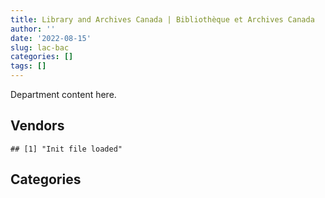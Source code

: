 ```yaml
---
title: Library and Archives Canada | Bibliothèque et Archives Canada
author: ''
date: '2022-08-15'
slug: lac-bac
categories: []
tags: []
---
```


<script src="/rmarkdown-libs/htmlwidgets/htmlwidgets.js"></script>
<link href="/rmarkdown-libs/datatables-css/datatables-crosstalk.css" rel="stylesheet" />
<script src="/rmarkdown-libs/datatables-binding/datatables.js"></script>
<script src="/rmarkdown-libs/jquery/jquery-3.6.0.min.js"></script>
<link href="/rmarkdown-libs/dt-core-bootstrap/css/dataTables.bootstrap.min.css" rel="stylesheet" />
<link href="/rmarkdown-libs/dt-core-bootstrap/css/dataTables.bootstrap.extra.css" rel="stylesheet" />
<script src="/rmarkdown-libs/dt-core-bootstrap/js/jquery.dataTables.min.js"></script>
<script src="/rmarkdown-libs/dt-core-bootstrap/js/dataTables.bootstrap.min.js"></script>
<link href="/rmarkdown-libs/crosstalk/css/crosstalk.min.css" rel="stylesheet" />
<script src="/rmarkdown-libs/crosstalk/js/crosstalk.min.js"></script>
<script src="/rmarkdown-libs/htmlwidgets/htmlwidgets.js"></script>
<link href="/rmarkdown-libs/datatables-css/datatables-crosstalk.css" rel="stylesheet" />
<script src="/rmarkdown-libs/datatables-binding/datatables.js"></script>
<script src="/rmarkdown-libs/jquery/jquery-3.6.0.min.js"></script>
<link href="/rmarkdown-libs/dt-core-bootstrap/css/dataTables.bootstrap.min.css" rel="stylesheet" />
<link href="/rmarkdown-libs/dt-core-bootstrap/css/dataTables.bootstrap.extra.css" rel="stylesheet" />
<script src="/rmarkdown-libs/dt-core-bootstrap/js/jquery.dataTables.min.js"></script>
<script src="/rmarkdown-libs/dt-core-bootstrap/js/dataTables.bootstrap.min.js"></script>
<link href="/rmarkdown-libs/crosstalk/css/crosstalk.min.css" rel="stylesheet" />
<script src="/rmarkdown-libs/crosstalk/js/crosstalk.min.js"></script>

Department content here.

## Vendors

    ## [1] "Init file loaded"

<div id="htmlwidget-1" style="width:100%;height:auto;" class="datatables html-widget"></div>
<script type="application/json" data-for="htmlwidget-1">{"x":{"style":"bootstrap","filter":"none","vertical":false,"data":[["<a href=\"/vendors/3m_canada_company/\">3M CANADA COMPANY<\/a>","<a href=\"/vendors/advanced_business_interiors/\">ADVANCED BUSINESS INTERIORS<\/a>","<a href=\"/vendors/advanced_chippewa_technologies/\">ADVANCED CHIPPEWA TECHNOLOGIES<\/a>","<a href=\"/vendors/aon_reed_stenhouse/\">AON REED STENHOUSE<\/a>","<a href=\"/vendors/applied_electonics/\">APPLIED ELECTONICS<\/a>","<a href=\"/vendors/asokan_business_interiors/\">ASOKAN BUSINESS INTERIORS<\/a>","<a href=\"/vendors/avi_spl_canada/\">AVI SPL CANADA<\/a>","<a href=\"/vendors/banctec_canada/\">BANCTEC CANADA<\/a>","<a href=\"/vendors/bmc_software_canada/\">BMC SOFTWARE CANADA<\/a>","<a href=\"/vendors/canadian_corps_of_commissionaires/\">CANADIAN CORPS OF COMMISSIONAIRES<\/a>","<a href=\"/vendors/canadian_standards_association/\">CANADIAN STANDARDS ASSOCIATION<\/a>","<a href=\"/vendors/canon/\">CANON<\/a>","<a href=\"/vendors/carahsoft_technology/\">CARAHSOFT TECHNOLOGY<\/a>","<a href=\"/vendors/cbci_telecom/\">CBCI TELECOM<\/a>","<a href=\"/vendors/cdw_canada/\">CDW CANADA<\/a>","<a href=\"/vendors/cedrom_sni/\">CEDROM SNI<\/a>","<a href=\"/vendors/cgi/\">CGI<\/a>","<a href=\"/vendors/cistel_technology/\">CISTEL TECHNOLOGY<\/a>","<a href=\"/vendors/closereach/\">CLOSEREACH<\/a>","<a href=\"/vendors/cnw_group/\">CNW GROUP<\/a>","<a href=\"/vendors/commvault_systems/\">COMMVAULT SYSTEMS<\/a>","<a href=\"/vendors/coradix_technology_consulting/\">CORADIX TECHNOLOGY CONSULTING<\/a>","<a href=\"/vendors/dell_computer/\">DELL COMPUTER<\/a>","<a href=\"/vendors/deloitte_and_touche/\">DELOITTE AND TOUCHE<\/a>","<a href=\"/vendors/eclipsys_solutions/\">ECLIPSYS SOLUTIONS<\/a>","<a href=\"/vendors/environics_research_group/\">ENVIRONICS RESEARCH GROUP<\/a>","<a href=\"/vendors/ernst_young/\">ERNST YOUNG<\/a>","<a href=\"/vendors/excel_human_resources/\">EXCEL HUMAN RESOURCES<\/a>","<a href=\"/vendors/exp_services/\">EXP SERVICES<\/a>","<a href=\"/vendors/fast_track_staffing/\">FAST TRACK STAFFING<\/a>","<a href=\"/vendors/freebalance/\">FREEBALANCE<\/a>","<a href=\"/vendors/gartner/\">GARTNER<\/a>","<a href=\"/vendors/gc_strategies/\">GC STRATEGIES<\/a>","<a href=\"/vendors/global_knowledge/\">GLOBAL KNOWLEDGE<\/a>","<a href=\"/vendors/haworth/\">HAWORTH<\/a>","<a href=\"/vendors/hypertec/\">HYPERTEC<\/a>","<a href=\"/vendors/imp_group/\">IMP GROUP<\/a>","<a href=\"/vendors/info_tech_research_group/\">INFO TECH RESEARCH GROUP<\/a>","<a href=\"/vendors/it_net_consultants/\">IT NET CONSULTANTS<\/a>","<a href=\"/vendors/itex/\">ITEX<\/a>","<a href=\"/vendors/kpmg/\">KPMG<\/a>","<a href=\"/vendors/les_traductions_tessier/\">LES TRADUCTIONS TESSIER<\/a>","<a href=\"/vendors/lumina_it/\">LUMINA IT<\/a>","<a href=\"/vendors/mgis/\">MGIS<\/a>","<a href=\"/vendors/microsoft_canada/\">MICROSOFT CANADA<\/a>","<a href=\"/vendors/mishkumi_technologies/\">MISHKUMI TECHNOLOGIES<\/a>","<a href=\"/vendors/modis_canada/\">MODIS CANADA<\/a>","<a href=\"/vendors/moerae_solutions/\">MOERAE SOLUTIONS<\/a>","<a href=\"/vendors/navpoint_consulting_group/\">NAVPOINT CONSULTING GROUP<\/a>","<a href=\"/vendors/nimble_information_strategies/\">NIMBLE INFORMATION STRATEGIES<\/a>","<a href=\"/vendors/nisha_techonologies/\">NISHA TECHONOLOGIES<\/a>","<a href=\"/vendors/nova_networks/\">NOVA NETWORKS<\/a>","<a href=\"/vendors/onx_enterprise_solutions/\">ONX ENTERPRISE SOLUTIONS<\/a>","<a href=\"/vendors/oproma/\">OPROMA<\/a>","<a href=\"/vendors/oracle_canada/\">ORACLE CANADA<\/a>","<a href=\"/vendors/orangutech/\">ORANGUTECH<\/a>","<a href=\"/vendors/pitney_bowes/\">PITNEY BOWES<\/a>","<a href=\"/vendors/portage_personnel/\">PORTAGE PERSONNEL<\/a>","<a href=\"/vendors/printers_plus/\">PRINTERS PLUS<\/a>","<a href=\"/vendors/prologic_systems/\">PROLOGIC SYSTEMS<\/a>","<a href=\"/vendors/prosci_canada/\">PROSCI CANADA<\/a>","<a href=\"/vendors/purespirit_solutions/\">PURESPIRIT SOLUTIONS<\/a>","<a href=\"/vendors/quantum_management_services/\">QUANTUM MANAGEMENT SERVICES<\/a>","<a href=\"/vendors/rohde_schwarz_canada/\">ROHDE SCHWARZ CANADA<\/a>","<a href=\"/vendors/scalar_decisions/\">SCALAR DECISIONS<\/a>","<a href=\"/vendors/sharp_electronics/\">SHARP ELECTRONICS<\/a>","<a href=\"/vendors/si_systems/\">SI SYSTEMS<\/a>","<a href=\"/vendors/softchoice/\">SOFTCHOICE<\/a>","<a href=\"/vendors/stratos/\">STRATOS<\/a>","<a href=\"/vendors/tecsis/\">TECSIS<\/a>","<a href=\"/vendors/teksystems_canada/\">TEKSYSTEMS CANADA<\/a>","<a href=\"/vendors/telecom_computer_services/\">TELECOM COMPUTER SERVICES<\/a>","<a href=\"/vendors/teramach_technologies/\">TERAMACH TECHNOLOGIES<\/a>","<a href=\"/vendors/the_aim_group/\">THE AIM GROUP<\/a>","<a href=\"/vendors/the_halifax_computer_consulting_group/\">THE HALIFAX COMPUTER CONSULTING GROUP<\/a>","<a href=\"/vendors/the_halifax_group/\">THE HALIFAX GROUP<\/a>","<a href=\"/vendors/tiree/\">TIREE<\/a>","<a href=\"/vendors/trm_technologies/\">TRM TECHNOLOGIES<\/a>"],["$   11,461.17",null,"$  484,323.02","$   10,373.77","$   11,024.40",null,null,null,"$    4,062.02","$  286,671.92","$   18,611.00","$    3,582.73","$   63,035.11",null,"$   61,115.28","$   10,738.40",null,null,"$    7,275.72",null,null,null,null,"$   49,669.21","$   40,546.19",null,null,"$   24,927.76",null,null,"$   83,655.34","$  137,243.32",null,"$    6,074.94","$   14,981.25","$   15,536.86",null,null,"$  471,938.73",null,"$   24,144.75",null,"$   49,132.69",null,null,"$   95,688.47","$  419,504.48","$  126,050.03","$    9,480.96","$   15,628.46","$  285,537.38",null,"$  193,437.41","$   47,271.31","$   91,047.16","$  471,809.45",null,null,"$   17,815.38","$   11,322.68",null,null,"$   16,536.64",null,null,"$  110,613.93","$   47,697.30","$   11,665.50",null,null,"$  218,012.44",null,null,"$   77,311.02",null,null,null,null],[null,"$   81,006.91","$  696,288.38","$   11,300.00","$   10,921.27",null,null,"$   16,768.96","$   30,067.25","$   40,344.48",null,null,"$   26,250.24","$   46,218.43","$   91,873.45","$      460.22",null,null,null,null,"$   15,176.70",null,"$  100,319.37","$   24,856.86","$  210,290.44","$   59,332.91","$   24,144.75","$   24,990.00","$   11,451.58","$    6,593.55","$  100,441.44","$  177,411.46","$   97,440.00","$   27,676.81",null,null,"$    6,756.75","$   36,500.00","$  483,780.59","$  181,617.67",null,"$   48,979.36",null,null,null,null,"$  720,738.66",null,"$   50,290.29","$   85,956.54","$   50,329.77",null,null,"$   85,840.93","$  126,709.91","$  358,042.02","$   22,566.88",null,null,null,null,"$  275,651.48","$   13,070.88","$    2,747.97",null,"$  178,914.63","$  480,517.29","$    2,387.00","$   24,255.00",null,"$  218,012.44","$   76,260.71","$  583,986.13","$   36,340.75","$  342,776.50","$  218,905.46","$  189,550.90","$   23,229.15"],["$   19,771.59",null,"$  507,725.55","$   11,330.87","$   10,916.02","$   72,039.17","$   18,429.27","$   90,256.43","$   20,192.36","$  281,506.17",null,null,null,"$   11,412.70","$  103,213.39",null,"$   34,478.70",null,null,"$    4,047.50",null,null,"$      624.39","$   90,075.34",null,null,"$   19,308.49","$   39,571.88","$   13,268.04","$    8,264.52","$  102,290.22","$  314,274.11",null,null,null,null,"$    8,190.00","$   14,913.44","$  339,092.78",null,null,"$   48,979.36",null,"$   34,492.50",null,null,"$  722,076.06",null,"$  500,000.00",null,"$  263,121.22",null,null,"$   86,076.11","$  164,243.96","$1,906,200.98",null,"$   14,084.44",null,null,"$   25,181.54",null,null,"$   20,577.78","$   32,833.39","$  192,054.52","$1,162,617.10",null,null,null,"$  218,609.74",null,"$1,338,599.45",null,"$  552,670.48","$  530,592.05","$  269,944.09",null],["$    4,297.27",null,"$   16,005.80","$   11,297.55","$   13,431.10",null,null,"$   90,009.83","$   20,364.64","$2,036,258.10",null,null,null,null,"$  112,392.64",null,null,"$   13,278.49",null,"$    6,451.25",null,"$   37,509.20","$   37,675.61","$   89,829.23",null,null,"$    9,987.15","$   70,560.00",null,"$    8,241.94","$  103,219.03","$   31,031.87",null,null,null,null,null,"$    1,046.56","$  347,334.02",null,null,"$   24,489.68",null,null,"$   22,650.58",null,"$  488,151.02",null,null,null,"$  316,558.66","$   31,595.13",null,null,"$  130,919.13",null,null,null,null,null,"$   47,258.44",null,null,null,null,"$  187,269.65","$1,490,696.70",null,null,"$   14,110.57","$   54,353.79",null,"$1,834,194.74",null,"$  551,160.45","$  529,142.35","$  269,206.53",null]],"container":"<table class=\"table table-striped table-hover row-border order-column display\">\n  <thead>\n    <tr>\n      <th>Vendor<\/th>\n      <th>2017-2018<\/th>\n      <th>2018-2019<\/th>\n      <th>2019-2020<\/th>\n      <th>2020-2021<\/th>\n    <\/tr>\n  <\/thead>\n<\/table>","options":{"order":[[4,"desc"]],"pageLength":10,"autoWidth":true,"columnDefs":[],"orderClasses":false}},"evals":[],"jsHooks":[]}</script>

## Categories

<div id="htmlwidget-2" style="width:100%;height:auto;" class="datatables html-widget"></div>
<script type="application/json" data-for="htmlwidget-2">{"x":{"style":"bootstrap","filter":"none","vertical":false,"data":[["<a href=\"/categories/1_facilities_and_construction/\">1_facilities_and_construction<\/a>","<a href=\"/categories/10_office_management/\">10_office_management<\/a>","<a href=\"/categories/2_professional_services/\">2_professional_services<\/a>","<a href=\"/categories/3_information_technology/\">3_information_technology<\/a>","<a href=\"/categories/6_industrial_products_and_services/\">6_industrial_products_and_services<\/a>","<a href=\"/categories/7_travel/\">7_travel<\/a>","<a href=\"/categories/8_security_and_protection/\">8_security_and_protection<\/a>","<a href=\"/categories/9_human_capital/\">9_human_capital<\/a>"],["$   39,813.72","$  364,784.02","$1,451,666.59","$5,223,047.25","$  288,295.10",null,"$  273,866.73","$  193,963.09"],["$   39,813.72","$  381,828.92","$1,970,261.92","$7,299,458.05","$  281,079.05","$  583,986.13","$   41,270.71","$  329,904.51"],["$   24,507.39","$  381,200.05","$2,411,426.53","$8,312,913.43","$  738,904.48","$  879,584.04","$  281,506.17","$  589,783.90"],["$   21,628.85","$  200,366.13","$2,805,997.29","$5,640,767.30","$  762,115.58","$  877,180.81","$2,036,258.10","$  194,994.11"]],"container":"<table class=\"table table-striped table-hover row-border order-column display\">\n  <thead>\n    <tr>\n      <th>Category<\/th>\n      <th>2017-2018<\/th>\n      <th>2018-2019<\/th>\n      <th>2019-2020<\/th>\n      <th>2020-2021<\/th>\n    <\/tr>\n  <\/thead>\n<\/table>","options":{"order":[[4,"desc"]],"pageLength":20,"autoWidth":true,"columnDefs":[],"orderClasses":false,"lengthMenu":[10,20,25,50,100]}},"evals":[],"jsHooks":[]}</script>
